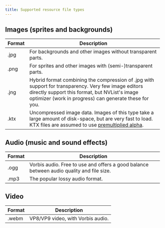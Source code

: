 ```yaml
---
title: Supported resource file types
---
```


## Images (sprites and backgrounds)

| Format | Description |
| --- | --- |
| .jpg   | For backgrounds and other images without transparent parts. |
| .png   | For sprites and other images with (semi-)transparent parts. |
| .jng   | Hybrid format combining the compression of .jpg with support for transparency. Very few image editors directly support this format, but NVList's image optimizer (work in progress) can generate these for you. |
| .ktx   | Uncompressed image data. Images of this type take a large amount of disk-space, but are very fast to load. KTX files are assumed to use [premultiplied alpha](https://en.wikipedia.org/wiki/Alpha_compositing#Other_transparency_methods). |

## Audio (music and sound effects)

| Format | Description |
| --- | --- |
| .ogg | Vorbis audio. Free to use and offers a good balance between audio quality and file size. |
| .mp3 | The popular lossy audio format. |

## Video

| Format | Description |
| --- | --- |
| .webm | VP8/VP9 video, with Vorbis audio. |
